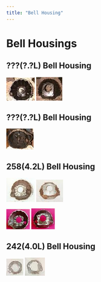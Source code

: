 ```yaml
---
title: "Bell Housing"
---
```


# Bell Housings

## ???(?.?L) Bell Housing

[![??? t14 bell housing?](../img/bell/bellt14e_.jpg)](../img/bell/bellt14e.jpg) [![??? t14 bell housing?](../img/bell/bellt14t_.jpg)](../img/bell/bellt14t.jpg)

## ???(?.?L) Bell Housing

[![??? t176 bell housing?](../img/bell/bellt176e_.jpg)](../img/bell/bellt176e.jpg)

## 258(4.2L) Bell Housing

[![258 SR-4, T-4, T-5](../img/bell/bell1e_.jpg)](../img/bell/bell1e.jpg) [![258 SR-4, T-4, T-5](../img/bell/bell1t_.jpg)](../img/bell/bell1t.jpg)

[![258 T-18](../img/bell/bellt18f_.jpg)](../img/bell/bellt18f.jpg) [![258 T-18](../img/bell/bellt18b_.jpg)](../img/bell/bellt18b.jpg)

## 242(4.0L) Bell Housing

[![242 AX-15](../img/bell/bell2e_.jpg)](../img/bell/bell2e.jpg) [![242 AX-15](../img/bell/bell2t_.jpg)](../img/bell/bell2t.jpg)